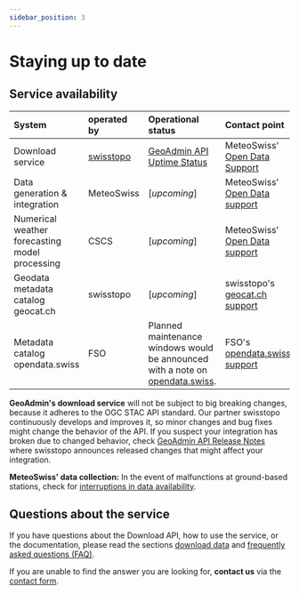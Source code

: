 ```yaml
---
sidebar_position: 3
---
```


# Staying up to date

## Service availability

| System | operated by | Operational status | Contact point |
|:-------|:------------|:-------------------|:--------------|
| Download service | [swisstopo](https://www.swisstopo.admin.ch/en) | [GeoAdmin API Uptime Status](https://api3.geo.admin.ch/api/status.html) | MeteoSwiss' [Open Data Support](https://www.meteoswiss.admin.ch/about-us/contact/contact-form.html) |
| Data generation & integration | MeteoSwiss | [*upcoming*] | MeteoSwiss' [Open Data support](https://www.meteoswiss.admin.ch/about-us/contact/contact-form.html) |
| Numerical weather forecasting model processing | CSCS | [*upcoming*] | MeteoSwiss' [Open Data support](https://www.meteoswiss.admin.ch/about-us/contact/contact-form.html) |
| Geodata metadata catalog geocat.ch | swisstopo | [*upcoming*] | swisstopo's [geocat.ch support](https://info.geocat.ch/en/contact) |
| Metadata catalog opendata.swiss | FSO | Planned maintenance windows would be announced with a note on [opendata.swiss](https://opendata.swiss). | FSO's [opendata.swiss support](https://opendata.swiss/en/contact) | 

**GeoAdmin's download service** will not be subject to big breaking changes, because it adheres to the OGC STAC API standard. Our partner swisstopo continuously develops and improves it, so minor changes and bug fixes might change the behavior of the API. If you suspect your integration has broken due to changed behavior, check [GeoAdmin API Release Notes](https://api3.geo.admin.ch/releasenotes/index.html) where swisstopo announces released changes that might affect your integration.

**MeteoSwiss' data collection:** In the event of malfunctions at ground-based stations, check for [interruptions in data availability](https://www.meteoswiss.admin.ch/services-and-publications/applications/data-availability.html).

## Questions about the service

If you have questions about the Download API, how to use the service, or the documentation, please read the sections [download data](/general/download) and [frequently asked questions (FAQ)](/general/faq).

If you are unable to find the answer you are looking for, **contact us** via the [contact form](https://www.meteoswiss.admin.ch/about-us/contact/contact-form.html).
